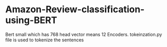 # Amazon-Review-classification-using-BERT

Bert small which has 768 head vector means 12 Encoders.
tokeinzation.py file is used to tokenize the sentences
